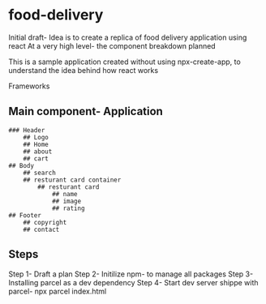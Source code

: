 # food-delivery

Initial draft- Idea is to create a replica of food delivery application using react
At a very high level- the component breakdown planned

This is a sample application created without using npx-create-app, to understand the idea behind how react works

Frameworks

<!-- -Parcel- https://parceljs.org/ - build tool
    HMR- Hot module reload
    minifying
    bundling
    hosting
    dev server
    code splitting
    tree shaking
    caching-->

## Main component- Application

    ### Header
        ## Logo
        ## Home
        ## about
        ## cart
    ## Body
        ## search
        ## resturant card container
            ## resturant card
                ## name
                ## image
                ## rating
    ## Footer
        ## copyright
        ## contact

## Steps

Step 1- Draft a plan
Step 2- Initilize npm- to manage all packages
Step 3- Installing parcel as a dev dependency
Step 4- Start dev server shippe with parcel- npx parcel index.html
